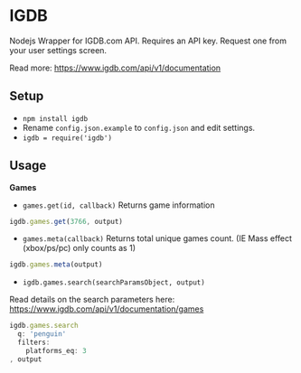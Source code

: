 IGDB
=

Nodejs Wrapper for IGDB.com API. Requires an API key. Request one from your user settings screen.

Read more: https://www.igdb.com/api/v1/documentation

Setup
-
* `npm install igdb`
* Rename `config.json.example` to `config.json` and edit settings.
* `igdb = require('igdb')`

Usage
-

**Games**

* `games.get(id, callback)` Returns game information
```javascript
igdb.games.get(3766, output)
```

* `games.meta(callback)` Returns total unique games count. (IE Mass effect (xbox/ps/pc) only counts as 1)
```javascript
igdb.games.meta(output)
```

* `igdb.games.search(searchParamsObject, output)`

Read details on the search parameters here: https://www.igdb.com/api/v1/documentation/games

```javascript
igdb.games.search
  q: 'penguin'
  filters:
    platforms_eq: 3
, output
```
